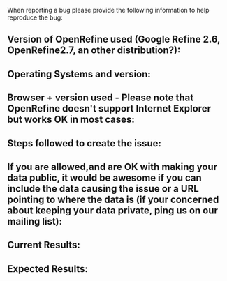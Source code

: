 When reporting a bug please provide the following information to help reproduce the bug:

Version of OpenRefine used (Google Refine 2.6, OpenRefine2.7, an other distribution?):
-----

Operating Systems and version:
-----

Browser + version used - Please note that OpenRefine doesn't support Internet Explorer but works OK in most cases:
-----

Steps followed to create the issue:
-----

If you are allowed,and are OK with making your data public, it would be awesome if you can include the data causing the issue or a URL pointing to where the data is (if your concerned about keeping your data private, ping us on our mailing list):
-----

Current Results:
-----

Expected Results:
-----
